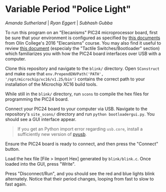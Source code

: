 # Variable Period "Police Light"
*Amanda Sutherland* | *Ryan Eggert* | *Subhash Gubba*

To run this program on an "Elecanisms" PIC24 microprocessor board, first be sure that your environment is configured as specified by [this documents](http://elecanisms.olin.edu/handouts/20160121_BuildTools.pdf) from Olin College's 2016 "Elecanisms" course. You may also find it useful to review [this document](http://elecanisms.olin.edu/handouts/130909_elecanisms_board_notes.pdf) (especialy the "Tactile Switches/Bootloader" section) which familiarizes you with how the PIC24 board interfaces over USB with a computer.

Clone this repository and navigate to the `blink/` directory. Open `SConstruct` and make sure that `env.PrependENVPath('PATH', '/opt/microchip/xc16/v1.25/bin')` contains the correct path to your installation of the Microchip XC16 build tools.

While still in the `blink/` directory, run `scons` to compile the hex files for programming the PIC24 board.

Connect your PIC24 board to your computer via USB. Navigate to the repository's `site_scons/` directory and run `python bootloadergui.py`. You should see a GUI interface appear. 

> If you get an Python import error regarding `usb.core`, install a sufficiently new version of [pyusb](https://github.com/walac/pyusb). 

Ensure the PIC24 board is ready to connect, and then press the "Connect" button.

Load the hex file [File > Import Hex] generated by `blink/blink.c`. Once loaded into the GUI, press "Write". 

Press "Disconnect/Run", and you should see the red and blue lights blink alternately. Notice that their period changes, looping from fast to slow to fast again.
